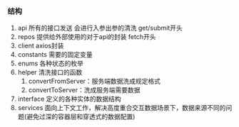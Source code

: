 ### 结构
1. api 所有的接口发送 会进行入参出参的清洗 get/submit开头
2. repos 提供给外部使用的对于api的封装 fetch开头
3. client axios封装
4. constants 需要的固定变量
5. enums 各种状态的枚举
6. helper 清洗接口的函数
   1. convertFromServer：服务端数据洗成规定格式
   2. convertToServer：洗成服务端需要数据
7. interface 定义的各种实体的数据结构
8. services 面向上下文工作，解决高度重合交互数据场景下，数据来源不同的问题(避免过深的容器层和穿透式的数据配置)

